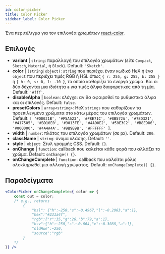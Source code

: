 ```yaml
---
id: color-picker
title: Color Picker
sidebar_label: Color Picker
---
```


Ένα περιτύλιγμα για τον επιλογέα χρωμάτων [react-color](https://casesandberg.github.io/react-color/).

## Επιλογές

* __variant__ | `string`: παραλλαγή του επιλογέα χρωμάτων (είτε `Compact`, `Sketch`, `Material`, ή `Block`). Default: `'Sketch'`.
* __color__ | `(string|object)`: `string` που περιέχει έναν κωδικό HeX ή ένα `object` που περιέχει τιμές RGB ή HSL όπως `{ r: 255, g: 255, b: 255 }` ή `{ h: 0, s: 0, l: .10 }`, το οποίο καθορίζει το ενεργό χρώμα. Και οι δύο δέχονται μια ιδιότητα `a` για τιμές άλφα διαφορετικές από τη μία. Default: `'#fff'`.
* __disableAlpha__ | `boolean`: ελέγχει αν θα αφαιρεθεί το ρυθμιστικό άλφα και οι επιλογές. Default: `false`.
* __presetColors__ | `array<string>`: HeX `strings` που καθορίζουν τα προεπιλεγμένα χρώματα στο κάτω μέρος του επιλογέα χρωμάτων. Default: `[
  '#D0021B',
  '#F5A623',
  '#F8E71C',
  '#8B572A',
  '#7ED321',
  '#417505',
  '#BD10E0',
  '#9013FE',
  '#4A90E2',
  '#50E3C2',
  '#B8E986',
  '#000000',
  '#4A4A4A',
  '#9B9B9B',
  '#FFFFFF'
]`.
* __width__ | `number`: πλάτος του επιλογέα χρωμάτων (σε px). Default: `200`.
* __className__ | `string`: όνομα κλάσης. Default: `''`.
* __style__ | `object`: Στυλ γραμμής CSS. Default: `{}`.
* __onChange__ | `function`: callback που καλείται κάθε φορά που αλλάζει το χρώμα. Default: `onChange() {}`.
* __onChangeComplete__ | `function`: callback που καλείται μόλις ολοκληρωθεί μια αλλαγή χρώματος. Default: `onChangeComplete() {}`.


## Παραδείγματα

```jsx live
<ColorPicker onChangeComplete={ color => {
    const out = color;
    /* e.g., returns 
        {
            "hsl": {"h":~250,"s":~0.4967,"l":~0.2063,"a":1},
            "hex":"#231a4f",
            "rgb":{"r":35,"g":26,"b":79,"a":1},
            "hsv":{"h":~250,"s":~0.664,"v":~0.3088,"a":1},
            "oldHue":~250,
            "source":"rgb"
        }
    */
}} />
```

